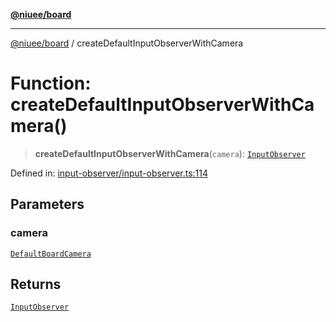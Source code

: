 [**@niuee/board**](../README.md)

***

[@niuee/board](../globals.md) / createDefaultInputObserverWithCamera

# Function: createDefaultInputObserverWithCamera()

> **createDefaultInputObserverWithCamera**(`camera`): [`InputObserver`](../classes/InputObserver.md)

Defined in: [input-observer/input-observer.ts:114](https://github.com/niuee/board/blob/a0a1179721d4f4b943b6a9bc156753ac9737e502/src/input-observer/input-observer.ts#L114)

## Parameters

### camera

[`DefaultBoardCamera`](../classes/DefaultBoardCamera.md)

## Returns

[`InputObserver`](../classes/InputObserver.md)
